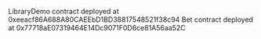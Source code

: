 LibraryDemo contract deployed at 0xeeacf86A688A80CAEEbD1BD38817548521f38c94
Bet contract deployed at 0x77718aE07319464E14Dc9071F0D6ce81A56aa52C